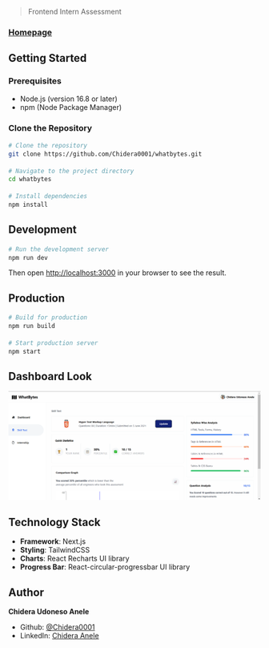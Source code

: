 > Frontend Intern Assessment

### [Homepage]()

## Getting Started

### Prerequisites
- Node.js (version 16.8 or later)
- npm (Node Package Manager)

### Clone the Repository

```bash
# Clone the repository
git clone https://github.com/Chidera0001/whatbytes.git

# Navigate to the project directory
cd whatbytes

# Install dependencies
npm install
```

## Development

```bash
# Run the development server
npm run dev
```

Then open [http://localhost:3000](http://localhost:3000) in your browser to see the result.

## Production

```bash
# Build for production
npm run build

# Start production server
npm start
```

## Dashboard Look
<p>
  <img src='public/images/Dash.png' alt='dashboard image'/>
</p>

## Technology Stack
- **Framework**: Next.js
- **Styling**: TailwindCSS
- **Charts**: React Recharts UI library
- **Progress Bar**: React-circular-progressbar UI library

## Author

**Chidera Udoneso Anele**

* Github: [@Chidera0001](https://github.com/Chidera0001)
* LinkedIn: [Chidera Anele](https://www.linkedin.com/in/chidera-anele/)